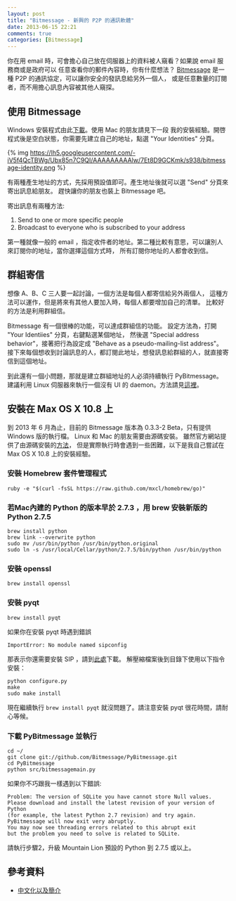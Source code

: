 ```yaml
---
layout: post
title: "Bitmessage - 新興的 P2P 的通訊軟體"
date: 2013-06-15 22:21
comments: true
categories: [Bitmessage]
---
```

你在用 email 時，可會擔心自己放在伺服器上的資料被人窺看？如果說 email 服務商或是政府可以
任意查看你的郵件內容時，你有什麼想法？
[Bitmessage](https://bitmessage.org/wiki/Main_Page) 是一種 P2P 的通訊協定，可以讓你安全的發訊息給另外一個人，
或是任意數量的訂閱者，而不用擔心訊息內容被其他人窺探。

使用 Bitmessage
---
Windows 安裝程式由此[下載](https://bitmessage.org/download/windows/Bitmessage.exe)。使用 Mac 的朋友請見下一段
我的安裝經驗。開啓程式後是空白狀態，你需要先建立自己的地址，點選 "Your Identities" 分頁。

{% img https://lh5.googleusercontent.com/-iV5f4QcTBWg/Ubx85n7C9QI/AAAAAAAAAlw/7Et8D9GCKmk/s938/bitmessage-identity.png %}

有兩種產生地址的方式，先採用預設值即可。產生地址後就可以選 "Send" 分頁來寄出訊息給朋友。
趕快讓你的朋友也裝上 Bitmessage 吧。

寄出訊息有兩種方法:

1. Send to one or more specific people
2. Broadcast to everyone who is subscribed to your address

第一種就像一般的 email ，指定收件者的地址。第二種比較有意思，可以讓別人來訂閱你的地址，當你選擇這個方式時，
所有訂閱你地址的人都會收到信。

群組寄信
---
想像 A、B、C 三人要一起討論，一個方法是每個人都寄信給另外兩個人，
這種方法可以運作，但是將來有其他人要加入時，每個人都要增加自己的清單。
比較好的方法是利用群組信。

Bitmessage 有一個很棒的功能，可以達成群組信的功能。
設定方法為，打開 "Your Identiies" 分頁，右鍵點選某個地址，
然後選 "Special address behavior"，接著把行為設定成 "Behave as a pseudo-mailing-list address"。
接下來每個想收到討論訊息的人，都訂閱此地址，想發訊息給群組的人，就直接寄信到這個地址。

到此還有一個小問題，那就是建立群組地址的人必須持續執行 PyBitmessage。
建議利用 Linux 伺服器來執行一個沒有 UI 的 daemon。方法請見[這裡](https://bitmessage.org/wiki/Daemon)。

安裝在 Max OS X 10.8 上
---
到 2013 年 6 月為止，目前的 Bitmessage 版本為 0.3.3-2 Beta，只有提供 Windows 版的執行檔。
Linux 和 Mac 的朋友需要由源碼安裝。
雖然官方網站提供了由源碼安裝的[方法](https://bitmessage.org/wiki/Compiling_instructions)，
但是實際執行時會遇到一些困難，以下是我自己嘗試在 Max OS X 10.8 上的安裝經驗。

### 安裝 Homebrew 套件管理程式

    ruby -e "$(curl -fsSL https://raw.github.com/mxcl/homebrew/go)"

### 若Mac內建的 Python 的版本早於 2.7.3 ，用 brew 安裝新版的 Python 2.7.5

    brew install python
    brew link --overwrite python
    sudo mv /usr/bin/python /usr/bin/python.original
    sudo ln -s /usr/local/Cellar/python/2.7.5/bin/python /usr/bin/python

### 安裝 openssl

    brew install openssl

### 安裝 pyqt

    brew install pyqt

如果你在安裝 pyqt 時遇到錯誤

    ImportError: No module named sipconfig

那表示你還需要安裝 SIP ，請到[此處](http://www.riverbankcomputing.co.uk/software/sip/download)下載。
解壓縮檔案後到目錄下使用以下指令安裝：

    python configure.py
    make
    sudo make install

現在繼續執行 `brew install pyqt` 就沒問題了。請注意安裝 pyqt 很花時間，請耐心等候。

### 下載 PyBitmessage 並執行

    cd ~/
    git clone git://github.com/Bitmessage/PyBitmessage.git
    cd PyBitmessage
    python src/bitmessagemain.py

如果你不巧跟我一樣遇到以下錯誤:

    Problem: The version of SQLite you have cannot store Null values.
    Please download and install the latest revision of your version of Python
    (for example, the latest Python 2.7 revision) and try again.
    PyBitmessage will now exit very abruptly.
    You may now see threading errors related to this abrupt exit
    but the problem you need to solve is related to SQLite.

請執行步驟2，升級 Mountain Lion 預設的 Python 到 2.7.5 或以上。

參考資料
---
* [中文化以及簡介](http://btm.wmqying.com/)
